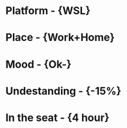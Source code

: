 # Platform     - {WSL}
# Place        - {Work+Home}
# Mood         - {Ok-}
# Undestanding - {-15%}
# In the seat  - {4 hour}
